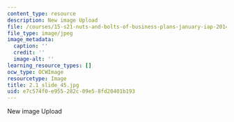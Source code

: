 ```yaml
---
content_type: resource
description: New image Upload
file: /courses/15-s21-nuts-and-bolts-of-business-plans-january-iap-2014/e7c574f0e955282c09e58fd20401b193_2.1_slide_45.jpg
file_type: image/jpeg
image_metadata:
  caption: ''
  credit: ''
  image-alt: ''
learning_resource_types: []
ocw_type: OCWImage
resourcetype: Image
title: 2.1_slide_45.jpg
uid: e7c574f0-e955-282c-09e5-8fd20401b193
---
```

New image Upload

